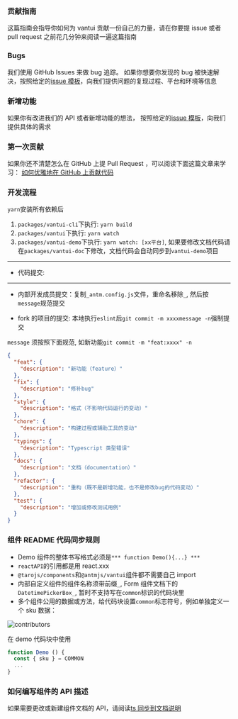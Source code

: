 ### 贡献指南

这篇指南会指导你如何为 vantui 贡献一份自己的力量，请在你要提 issue 或者 pull request 之前花几分钟来阅读一遍这篇指南

### Bugs

我们使用 GitHub Issues 来做 bug 追踪。 如果你想要你发现的 bug 被快速解决，按照给定的[issue 模板](https://github.com/AntmJS/vantui/issues/new?assignees=&labels=&template=BUG.md)，向我们提供问题的复现过程、平台和环境等信息

### 新增功能

如果你有改进我们的 API 或者新增功能的想法， 按照给定的[issue 模板](https://github.com/AntmJS/vantui/issues/new?assignees=&labels=&template=FEATURE.md)，向我们提供具体的需求

### 第一次贡献

如果你还不清楚怎么在 GitHub 上提 Pull Request ，可以阅读下面这篇文章来学习：
[如何优雅地在 GitHub 上贡献代码](https://segmentfault.com/a/1190000000736629)

### 开发流程

`yarn`安装所有依赖后

1. `packages/vantui-cli`下执行: `yarn build`
2. `packages/vantui`下执行: `yarn watch`
3. `packages/vantui-demo`下执行: `yarn watch: [xx平台]`, 如果要修改文档代码请在`packages/vantui-doc`下修改，文档代码会自动同步到`vantui-demo`项目

---

- 代码提交:

---

- 内部开发成员提交：复制`_antm.config.js`文件，重命名移除`_`, 然后按`message`规范提交

- fork 的项目的提交: 本地执行`eslint`后`git commit -m xxxxmessage -n`强制提交

`message` 须按照下面规范, 如新功能`git commit -m "feat:xxxx" -n`

```json
{
  "feat": {
    "description": "新功能（feature）"
  },
  "fix": {
    "description": "修补bug"
  },
  "style": {
    "description": "格式（不影响代码运行的变动）"
  },
  "chore": {
    "description": "构建过程或辅助工具的变动"
  },
  "typings": {
    "description": "Typescript 类型错误"
  },
  "docs": {
    "description": "文档（documentation）"
  },
  "refactor": {
    "description": "重构（既不是新增功能，也不是修改bug的代码变动）"
  },
  "test": {
    "description": "增加或修改测试用例"
  }
}
```

### 组件 README 代码同步规则

- Demo 组件的整体书写格式必须是`*** function Demo(){...} ***`
- `reactAPI`的引用都是用 react.xxx
- `@tarojs/components`和`@antmjs/vantui`组件都不需要自己 import
- 内部自定义组件的组件名称须带前缀`_`, Form 组件文档下的`DatetimePickerBox_`, 暂时不支持写在`common`标识的代码块里
- 多个组件公用的数据或方法，给代码块设置`common`标志符号，例如单独定义一个 sku 数据：

 <img src="https://raw.githubusercontent.com/AntmJS/vantui/main/packages/vantui-doc/resource/prdemo.png" alt="contributors">

在 demo 代码块中使用

```js
function Demo () {
  const { sku } = COMMON
  ...
}
```

### 如何编写组件的 API 描述

如果需要更改或新建组件文档的 API，请阅读[ts 同步到文档说明](https://antmjs.github.io/vantui/#/comments)
